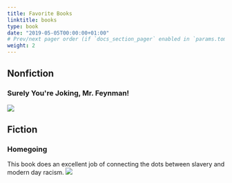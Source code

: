 ```yaml
---
title: Favorite Books
linktitle: books
type: book
date: "2019-05-05T00:00:00+01:00"
# Prev/next pager order (if `docs_section_pager` enabled in `params.toml`)
weight: 2
---
```

## Nonfiction
### Surely You're Joking, Mr. Feynman! 
<a target="_blank"  href="https://www.amazon.com/gp/product/0393355624/ref=as_li_tl?ie=UTF8&camp=1789&creative=9325&creativeASIN=0393355624&linkCode=as2&tag=ctarver-20&linkId=a187a7c4596cd1c8f606462d1ed30d3f"><img border="0" src="//ws-na.amazon-adsystem.com/widgets/q?_encoding=UTF8&MarketPlace=US&ASIN=0393355624&ServiceVersion=20070822&ID=AsinImage&WS=1&Format=_SL250_&tag=ctarver-20" ></a>


## Fiction
### Homegoing
This book does an excellent job of connecting the dots between slavery and modern day racism. 
<a target="_blank"  href="https://www.amazon.com/gp/product/1101971061/ref=as_li_tl?ie=UTF8&camp=1789&creative=9325&creativeASIN=1101971061&linkCode=as2&tag=ctarver-20&linkId=ecd6aee3b01279e5481d543ce17209d7"><img border="0" src="//ws-na.amazon-adsystem.com/widgets/q?_encoding=UTF8&MarketPlace=US&ASIN=1101971061&ServiceVersion=20070822&ID=AsinImage&WS=1&Format=_SL250_&tag=ctarver-20" ></a>
